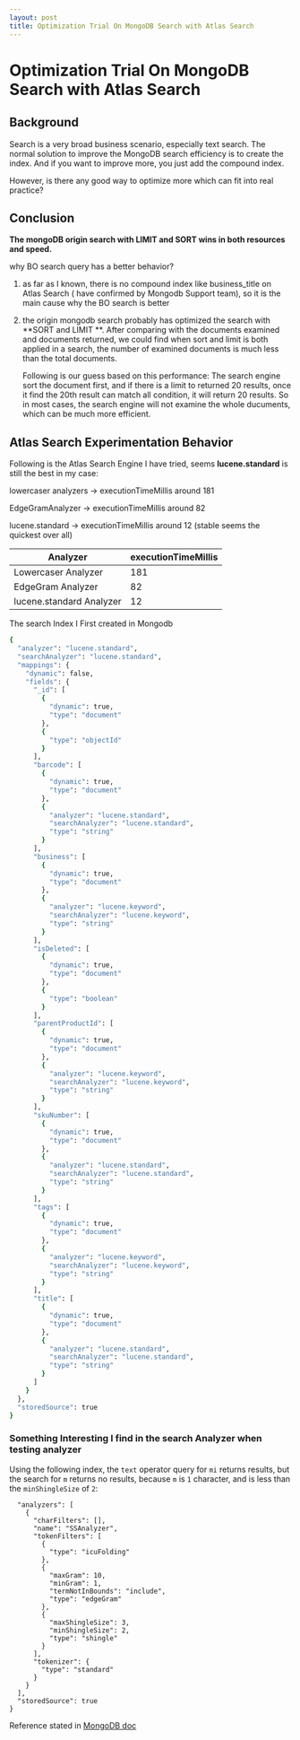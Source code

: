 ```yaml
---
layout: post
title: Optimization Trial On MongoDB Search with Atlas Search
---
```


# Optimization Trial On MongoDB Search with Atlas Search


## Background

Search is a very broad business scenario, especially text search.  The normal solution to improve the MongoDB search efficiency is to create the index. And if you want to improve more, you just add the compound index.

However, is there any good way to optimize more which can fit into real practice?

## Conclusion

**The mongoDB origin search with LIMIT and SORT wins in both resources and speed.**

why BO search query has a better behavior?

1. as far as I known, there is no compound index like business_title on Atlas Search ( have confirmed by Mongodb Support team), so it is the main cause why the BO search is better

2. the origin mongodb search probably has optimized the search with **SORT and LIMIT **. After comparing with the documents examined and documents returned, we could find when sort and limit is both applied in a search, the number of examined documents is much less than the total documents.

   Following is our guess based on this performance:  The search engine sort the document first, and if there is a limit to returned 20 results, once it find the 20th result can match all condition, it will return 20 results. So in most cases, the search engine will not examine the whole ducuments, which can be much more efficient.

## Atlas Search Experimentation Behavior

Following is the Atlas Search Engine I have tried, seems **lucene.standard** is still the best in my case:

lowercaser analyzers ->  executionTimeMillis around 181  

EdgeGramAnalyzer ->  executionTimeMillis around  82

lucene.standard -> executionTimeMillis around  12  (stable seems the quickest over all)

| Analyzer                 | executionTimeMillis |
| ------------------------ | ------------------- |
| Lowercaser Analyzer      | 181                 |
| EdgeGram Analyzer        | 82                  |
| lucene.standard Analyzer | 12                  |



The search Index I First created in Mongodb

```bash
{
  "analyzer": "lucene.standard",
  "searchAnalyzer": "lucene.standard",
  "mappings": {
    "dynamic": false,
    "fields": {
      "_id": [
        {
          "dynamic": true,
          "type": "document"
        },
        {
          "type": "objectId"
        }
      ],
      "barcode": [
        {
          "dynamic": true,
          "type": "document"
        },
        {
          "analyzer": "lucene.standard",
          "searchAnalyzer": "lucene.standard",
          "type": "string"
        }
      ],
      "business": [
        {
          "dynamic": true,
          "type": "document"
        },
        {
          "analyzer": "lucene.keyword",
          "searchAnalyzer": "lucene.keyword",
          "type": "string"
        }
      ],
      "isDeleted": [
        {
          "dynamic": true,
          "type": "document"
        },
        {
          "type": "boolean"
        }
      ],
      "parentProductId": [
        {
          "dynamic": true,
          "type": "document"
        },
        {
          "analyzer": "lucene.keyword",
          "searchAnalyzer": "lucene.keyword",
          "type": "string"
        }
      ],
      "skuNumber": [
        {
          "dynamic": true,
          "type": "document"
        },
        {
          "analyzer": "lucene.standard",
          "searchAnalyzer": "lucene.standard",
          "type": "string"
        }
      ],
      "tags": [
        {
          "dynamic": true,
          "type": "document"
        },
        {
          "analyzer": "lucene.keyword",
          "searchAnalyzer": "lucene.keyword",
          "type": "string"
        }
      ],
      "title": [
        {
          "dynamic": true,
          "type": "document"
        },
        {
          "analyzer": "lucene.standard",
          "searchAnalyzer": "lucene.standard",
          "type": "string"
        }
      ]
    }
  },
  "storedSource": true
}
```



### Something Interesting I find in the search Analyzer when testing analyzer

 Using the following index, the `text` operator query for `mi` returns results, but the search for `m` returns no results, because `m` is `1` character, and is less than the `minShingleSize` of `2`:

```
  "analyzers": [
    {
      "charFilters": [],
      "name": "SSAnalyzer",
      "tokenFilters": [
        {
          "type": "icuFolding"
        },
        {
          "maxGram": 10,
          "minGram": 1,
          "termNotInBounds": "include",
          "type": "edgeGram"
        },
        {
          "maxShingleSize": 3,
          "minShingleSize": 2,
          "type": "shingle"
        }
      ],
      "tokenizer": {
        "type": "standard"
      }
    }
  ],
  "storedSource": true
}
```

 Reference stated in [MongoDB doc](https://www.mongodb.com/docs/atlas/atlas-search/analyzers/token-filters/#shingle) 


